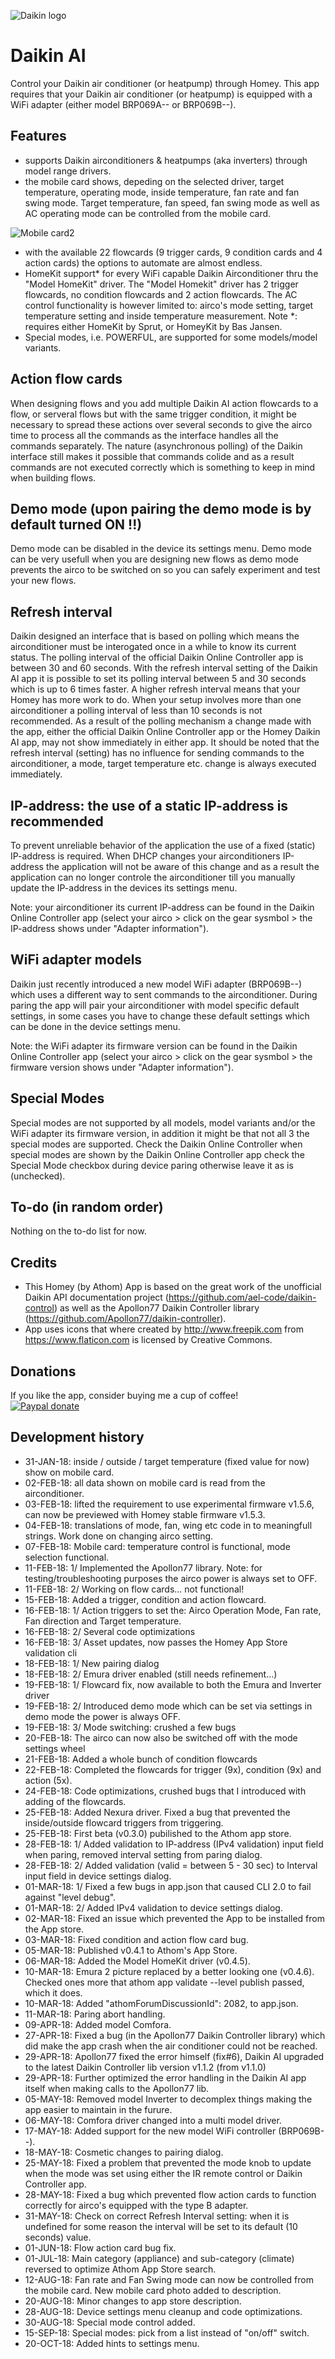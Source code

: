 ![Daikin logo](https://github.com/PeterEIER/nl.climate.daikin/raw/master/assets/images/Daikin-logo-wide.png)
# Daikin AI
Control your Daikin air conditioner (or heatpump) through Homey. This app requires that your Daikin air conditioner (or heatpump) is equipped with a WiFi adapter (either model BRP069A-- or BRP069B--).

## Features
- supports Daikin airconditioners & heatpumps (aka inverters) through model range drivers.
- the mobile card shows, depeding on the selected driver, target temperature, operating mode, inside temperature, fan rate and fan swing mode. Target temperature, fan speed, fan swing mode as well as AC operating mode can be controlled from the mobile card.

![Mobile card2](https://github.com/PeterEIER/nl.climate.daikin/raw/alpha/assets/images/mobilecard3.png)

- with the available 22 flowcards (9 trigger cards, 9 condition cards and 4 action cards) the options to automate are almost endless.
- HomeKit support* for every WiFi capable Daikin Airconditioner thru the "Model HomeKit" driver. The "Model Homekit" driver has 2 trigger flowcards, no condition flowcards and 2 action flowcards. The AC control functionality is however limited to: airco's mode setting, target temperature setting and inside temperature measurement.
  Note *: requires either HomeKit by Sprut, or HomeyKit by Bas Jansen.
- Special modes, i.e. POWERFUL, are supported for some models/model variants.

## Action flow cards
When designing flows and you add multiple Daikin AI action flowcards to a flow, or serveral flows but with the same trigger condition, it might be necessary to spread these actions over several seconds to give the airco time to process all the commands as the interface handles all the commands separately. The nature (asynchronous polling) of the Daikin interface still makes it possible that commands colide and as a result commands are not executed correctly which is something to keep in mind when building flows.

## Demo mode (upon pairing the demo mode is by default turned ON !!)
Demo mode can be disabled in the device its settings menu. Demo mode can be very usefull when you are designing new flows as demo mode prevents the airco to be switched on so you can safely experiment and test your new flows.

## Refresh interval
Daikin designed an interface that is based on polling which means the airconditioner must be interogated once in a while to know its current status. The polling interval of the official Daikin Online Controller app is between 30 and 60 seconds. With the refresh interval setting of the Daikin AI app it is possible to set its polling interval between 5 and 30 seconds which is up to 6 times faster. A higher refresh interval means that your Homey has more work to do. When your setup involves more than one airconditioner a polling interval of less than 10 seconds is not recommended. As a result of the polling mechanism a change made with the app, either the official Daikin Online Controller app or the Homey Daikin AI app, may not show immediately in either app. It should be noted that the refresh interval (setting) has no influence for sending commands to the airconditioner, a mode, target temperature etc. change is always executed immediately.

## IP-address: the use of a static IP-address is recommended
To prevent unreliable behavior of the application the use of a fixed (static) IP-address is required. When DHCP changes your airconditioners IP-address the application will not be aware of this change and as a result the application can no longer controle the airconditioner till you manually update the IP-address in the devices its settings menu. 

Note: your airconditioner its current IP-address can be found in the Daikin Online Controller app (select your airco > click on the gear sysmbol > the IP-address shows under "Adapter information").  

## WiFi adapter models
Daikin just recently introduced a new model WiFi adapter (BRP069B--) which uses a different way to sent commands to the airconditioner. During paring the app will pair your airconditioner with model specific default settings, in some cases you have to change these default settings which can be done in the device settings menu.

Note: the WiFi adapter its firmware version can be found in the Daikin Online Controller app (select your airco > click on the gear sysmbol > the firmware version shows under "Adapter information").  

## Special Modes
Special modes are not supported by all models, model variants and/or the WiFi adapter its firmware version, in addition it might be that not all 3 the special modes are supported. Check the Daikin Online Controller when special modes are shown by the Daikin Online Controller app check the Special Mode checkbox during device paring otherwise leave it as is (unchecked).

## To-do (in random order)
Nothing on the to-do list for now.

## Credits
- This Homey (by Athom) App is based on the great work of the unofficial Daikin API documentation project (https://github.com/ael-code/daikin-control) as well as the Apollon77 Daikin Controller library (https://github.com/Apollon77/daikin-controller).
- App uses icons that where created by http://www.freepik.com from https://www.flaticon.com is licensed by Creative Commons.

## Donations
If you like the app, consider buying me a cup of coffee!  
[![Paypal donate][pp-donate-image]][pp-donate-link]

[pp-donate-link]: https://www.paypal.me/donations4petereier
[pp-donate-image]: https://www.paypalobjects.com/webstatic/en_US/i/btn/png/btn_donate_92x26.png

## Development history
- 31-JAN-18: inside / outside / target temperature (fixed value for now) show on mobile card.
- 02-FEB-18: all data shown on mobile card is read from the airconditioner.
- 03-FEB-18: lifted the requirement to use experimental firmware v1.5.6, can now be previewed with Homey stable firmware v1.5.3.
- 04-FEB-18: translations of mode, fan, wing etc code in to meaningfull strings. Work done on changing airco setting.
- 07-FEB-18: Mobile card: temperature control is functional, mode selection functional.
- 11-FEB-18: 1/ Implemented the Apollon77 library. Note: for testing/troubleshooting purposes the airco power is always set to OFF.
- 11-FEB-18: 2/ Working on flow cards... not functional!
- 15-FEB-18: Added a trigger, condition and action flowcard.
- 16-FEB-18: 1/ Action triggers to set the: Airco Operation Mode, Fan rate, Fan direction and Target temperature.
- 16-FEB-18: 2/ Several code optimizations
- 16-FEB-18: 3/ Asset updates, now passes the Homey App Store validation cli
- 18-FEB-18: 1/ New pairing dialog
- 18-FEB-18: 2/ Emura driver enabled (still needs refinement...)  
- 19-FEB-18: 1/ Flowcard fix, now available to both the Emura and Inverter driver
- 19-FEB-18: 2/ Introduced demo mode which can be set via settings in demo mode the power is always OFF.
- 19-FEB-18: 3/ Mode switching: crushed a few bugs
- 20-FEB-18: The airco can now also be switched off with the mode settings wheel
- 21-FEB-18: Added a whole bunch of condition flowcards
- 22-FEB-18: Completed the flowcards for trigger (9x), condition (9x) and action (5x).
- 24-FEB-18: Code optimizations, crushed bugs that I introduced with adding of the flowcards.
- 25-FEB-18: Added Nexura driver. Fixed a bug that prevented the inside/outside flowcard triggers from triggering.
- 25-FEB-18: First beta (v0.3.0) pubilished to the Athom app store.
- 28-FEB-18: 1/ Added validation to IP-address (IPv4 validation) input field when paring, removed interval setting from paring dialog.
- 28-FEB-18: 2/ Added validation (valid = between 5 - 30 sec) to Interval input field in device settings dialog. 
- 01-MAR-18: 1/ Fixed a few bugs in app.json that caused CLI 2.0 to fail against "level debug".
- 01-MAR-18: 2/ Added IPv4 validation to device settings dialog.
- 02-MAR-18: Fixed an issue which prevented the App to be installed from the App store.
- 03-MAR-18: Fixed condition and action flow card bug.
- 05-MAR-18: Published v0.4.1 to Athom's App Store.
- 06-MAR-18: Added the Model HomeKit driver (v0.4.5).
- 10-MAR-18: Emura 2 picture replaced by a better looking one (v0.4.6). Checked ones more that athom app validate --level publish passed, which it does.
- 10-MAR-18: Added "athomForumDiscussionId": 2082, to app.json.
- 11-MAR-18: Paring abort handling.
- 09-APR-18: Added model Comfora.
- 27-APR-18: Fixed a bug (in the Apollon77 Daikin Controller library) which did make the app crash when the air conditioner could not be reached.
- 29-APR-18: Apollon77 fixed the error himself (fix#6), Daikin AI upgraded to the latest Daikin Controller lib version v1.1.2 (from v1.1.0)
- 29-APR-18: Further optimized the error handling in the Daikin AI app itself when making calls to the Apollon77 lib.
- 05-MAY-18: Removed model Inverter to decomplex things making the app easier to maintain in the furure.
- 06-MAY-18: Comfora driver changed into a multi model driver.
- 17-MAY-18: Added support for the new model WiFi controller (BRP069B--).
- 18-MAY-18: Cosmetic changes to pairing dialog.
- 25-MAY-18: Fixed a problem that prevented the mode knob to update when the mode was set using either the IR remote control or Daikin Controller app.
- 28-MAY-18: Fixed a bug which prevented flow action cards to function correctly for airco's equipped with the type B adapter.
- 31-MAY-18: Check on correct Refresh Interval setting: when it is undefined for some reason the interval will be set to its default (10 seconds) value.
- 01-JUN-18: Flow action card bug fix.
- 01-JUL-18: Main category (appliance) and sub-category (climate) reversed to optimize Athom App Store search.
- 12-AUG-18: Fan rate and Fan Swing mode can now be controlled from the mobile card. New mobile card photo added to description.
- 20-AUG-18: Minor changes to app store description.
- 28-AUG-18: Device settings menu cleanup and code optimizations.
- 30-AUG-18: Special mode control added.
- 15-SEP-18: Special modes: pick from a list instead of "on/off" switch.
- 20-OCT-18: Added hints to settings menu.
